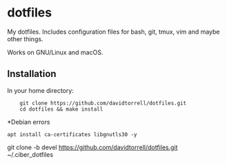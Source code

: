 # dotfiles

My dotfiles. Includes configuration files for bash, git, tmux, vim and maybe other things.

Works on GNU/Linux and macOS.

## Installation
In your home directory:

```
    git clone https://github.com/davidtorrell/dotfiles.git
    cd dotfiles && make install
```

*Debian errors
```shell
apt install ca-certificates libgnutls30 -y
```



git clone -b devel https://github.com/davidtorrell/dotfiles.git ~/.ciber_dotfiles